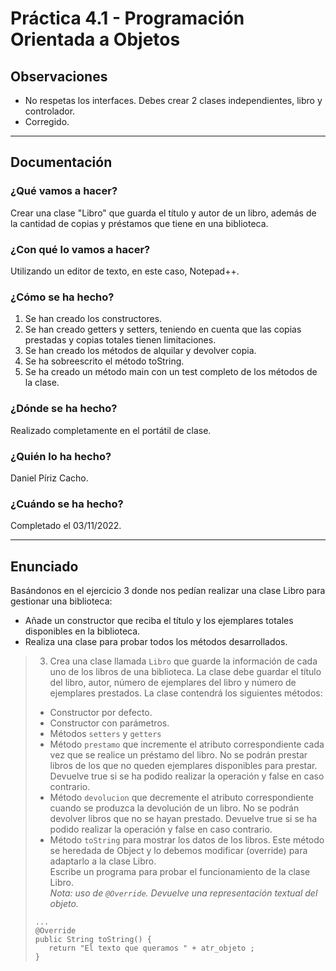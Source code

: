 # Práctica 4.1 - Programación Orientada a Objetos

## Observaciones

+ No respetas los interfaces. Debes crear 2 clases independientes, libro y controlador.
+ Corregido.

---

## Documentación

### ¿Qué vamos a hacer?

Crear una clase "Libro" que guarda el título y autor de un libro, además de la cantidad de copias y préstamos que tiene en una biblioteca.

### ¿Con qué lo vamos a hacer?

Utilizando un editor de texto, en este caso, Notepad++.

### ¿Cómo se ha hecho?

1. Se han creado los constructores.
2. Se han creado getters y setters, teniendo en cuenta que las copias prestadas y copias totales tienen limitaciones.
3. Se han creado los métodos de alquilar y devolver copia.
4. Se ha sobreescrito el método toString.
5. Se ha creado un método main con un test completo de los métodos de la clase.

### ¿Dónde se ha hecho?

Realizado completamente en el portátil de clase.

### ¿Quién lo ha hecho?

Daniel Píriz Cacho.

### ¿Cuándo se ha hecho?

Completado el 03/11/2022.

---

## Enunciado

Basándonos en el ejercicio 3 donde nos pedían realizar una clase Libro para gestionar una biblioteca:
+ Añade un constructor que reciba el título y los ejemplares totales disponibles en la biblioteca.
+ Realiza una clase para probar todos los métodos desarrollados.

>3. Crea una clase llamada `Libro` que guarde la información de cada uno de los libros de una biblioteca. La clase debe guardar el título del libro, autor, número de ejemplares del libro y número de ejemplares prestados. La clase contendrá los siguientes métodos:
>- Constructor por defecto.
>- Constructor con parámetros.
>- Métodos `setters` y `getters`
>- Método `prestamo` que incremente el atributo correspondiente cada vez que se realice un préstamo del libro. No se podrán prestar libros de los que no queden ejemplares disponibles para prestar. Devuelve true si se ha podido realizar la operación y false en caso contrario.
>- Método `devolucion` que decremente el atributo correspondiente cuando se produzca la devolución de un libro. No se podrán devolver libros que no se hayan prestado. Devuelve true si se ha podido realizar la operación y false en caso contrario.
>- Método `toString` para mostrar los datos de los libros. Este método se heredada de Object y lo debemos modificar (override) para adaptarlo a la clase Libro. \
>Escribe un programa para probar el funcionamiento de la clase Libro. \
>*Nota: uso de `@Override`. Devuelve una representación textual del objeto.*
>```
>...
>@Override
>public String toString() {
>    return "El texto que queramos " + atr_objeto ;
>}
>```
>